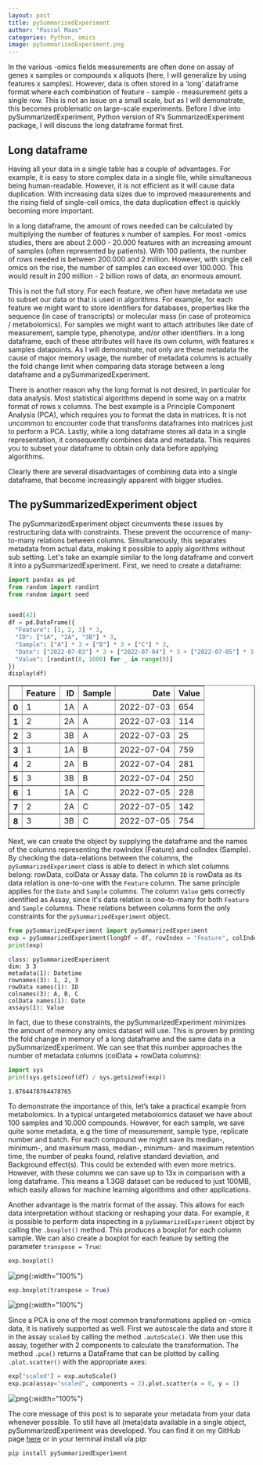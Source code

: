 ```yaml
---
layout: post
title: pySummarizedExperiment
author: "Pascal Maas"
categories: Python, omics
image: pySummarizedExperiment.png
---
```


In the various -omics fields measurements are often done on assay of
genes x samples or compounds x aliquots (here, I will generalize by
using features x samples). However, data is often stored in a ‘long’
dataframe format where each combination of feature - sample -
measurement gets a single row. This is not an issue on a small scale,
but as I will demonstrate, this becomes problematic on large-scale
experiments. Before I dive into pySummarizedExperiment, Python version
of R’s SummarizedExperiment package, I will discuss the long dataframe
format first. 

## Long dataframe

Having all your data in a single table has a couple of advantages. For example, it is easy to store
complex data in a single file, while simultaneous being human-readable.
However, it is not efficient as it will cause data duplication. With
increasing data sizes due to improved measurements and the rising field
of single-cell omics, the data duplication effect is quickly becoming
more important.

In a long dataframe, the amount of rows needed can be calculated by
multiplying the number of features x number of samples. For most -omics
studies, there are about 2.000 - 20.000 features with an increasing
amount of samples (often represented by patients). With 100 patients,
the number of rows needed is between 200.000 and 2 million. However,
with single cell omics on the rise, the number of samples can exceed
over 100.000. This would result in 200 million - 2 billion rows of data,
an enormous amount.

This is not the full story. For each feature, we often have metadata we
use to subset our data or that is used in algorithms. For example, for
each feature we might want to store identifiers for databases,
properties like the sequence (in case of transcripts) or molecular mass
(in case of proteomics / metabolomics). For samples we might want to
attach attributes like date of measurement, sample type, phenotype,
and/or other identifiers. In a long dataframe, each of these attributes
will have its own column, with features x samples datapoints. As I will
demonstrate, not only are these metadata the cause of major memory
usage, the number of metadata columns is actually the fold change limit
when comparing data storage between a long dataframe and a
pySummarizedExperiment.

There is another reason why the long format is not desired, in
particular for data analysis. Most statistical algorithms depend in some
way on a matrix format of rows x columns. The best example is a
Principle Component Analysis (PCA), which requires you to format the
data in matrices. It is not uncommon to encounter code that transforms
dataframes into matrices just to perform a PCA. Lastly, while a long
dataframe stores all data in a single representation, it consequently
combines data and metadata. This requires you to subset your dataframe
to obtain only data before applying algorithms.

Clearly there are several disadvantages of combining data into a single
dataframe, that become increasingly apparent with bigger studies.

## The pySummarizedExperiment object

The pySummarizedExperiment object circumvents these issues by
restructuring data with constraints. These prevent the occurrence of
many-to-many relations between columns. Simultaneously, this
separates metadata from actual data, making it possible to apply
algorithms without sub setting. Let's take an example similar to the long dataframe and convert it into a pySummarizedExperiment. First, we need to create a dataframe:


```python
import pandas as pd
from random import randint
from random import seed


seed(42)
df = pd.DataFrame({
  "Feature": [1, 2, 3] * 3,
  "ID": ["1A", "2A", "3B"] * 3,
  "Sample": ["A"] * 3 + ["B"] * 3 + ["C"] * 3,
  "Date": ["2022-07-03"] * 3 + ["2022-07-04"] * 3 + ["2022-07-05"] * 3,
  "Value": [randint(0, 1000) for _ in range(9)]
})
display(df)
```


<div>
<style scoped>
    .dataframe tbody tr th:only-of-type {
        vertical-align: middle;
    }

    .dataframe tbody tr th {
        vertical-align: top;
    }

    .dataframe thead th {
        text-align: right;
    }
</style>
<table border="1" class="dataframe">
  <thead>
    <tr style="text-align: right;">
      <th></th>
      <th>Feature</th>
      <th>ID</th>
      <th>Sample</th>
      <th>Date</th>
      <th>Value</th>
    </tr>
  </thead>
  <tbody>
    <tr>
      <th>0</th>
      <td>1</td>
      <td>1A</td>
      <td>A</td>
      <td>2022-07-03</td>
      <td>654</td>
    </tr>
    <tr>
      <th>1</th>
      <td>2</td>
      <td>2A</td>
      <td>A</td>
      <td>2022-07-03</td>
      <td>114</td>
    </tr>
    <tr>
      <th>2</th>
      <td>3</td>
      <td>3B</td>
      <td>A</td>
      <td>2022-07-03</td>
      <td>25</td>
    </tr>
    <tr>
      <th>3</th>
      <td>1</td>
      <td>1A</td>
      <td>B</td>
      <td>2022-07-04</td>
      <td>759</td>
    </tr>
    <tr>
      <th>4</th>
      <td>2</td>
      <td>2A</td>
      <td>B</td>
      <td>2022-07-04</td>
      <td>281</td>
    </tr>
    <tr>
      <th>5</th>
      <td>3</td>
      <td>3B</td>
      <td>B</td>
      <td>2022-07-04</td>
      <td>250</td>
    </tr>
    <tr>
      <th>6</th>
      <td>1</td>
      <td>1A</td>
      <td>C</td>
      <td>2022-07-05</td>
      <td>228</td>
    </tr>
    <tr>
      <th>7</th>
      <td>2</td>
      <td>2A</td>
      <td>C</td>
      <td>2022-07-05</td>
      <td>142</td>
    </tr>
    <tr>
      <th>8</th>
      <td>3</td>
      <td>3B</td>
      <td>C</td>
      <td>2022-07-05</td>
      <td>754</td>
    </tr>
  </tbody>
</table>
</div>


Next, we can create the object by supplying the dataframe and the names of the columns representing the rowIndex (Feature) and colIndex (Sample). By checking the data-relations between the columns, the `pySummarizedExperiment` class is able to detect in which slot columns belong: rowData, colData or Assay data. The column `ID` is rowData as its data relation is one-to-one with the `Feature` column. The same principle applies for the `Date` and `Sample` columns. The column `Value` gets correctly identified as Assay, since it's data relation is one-to-many for both `Feature` and `Sample` columns. These relations between columns form the only constraints for the `pySummarizedExperiment` object.


```python
from pySummarizedExperiment import pySummarizedExperiment
exp = pySummarizedExperiment(longDf = df, rowIndex = "Feature", colIndex = "Sample")
print(exp)
```

    class: pySummarizedExperiment
    dim: 3 3
    metadata(1): Datetime
    rownames(3): 1, 2, 3
    rowData names(1): ID
    colnames(3): A, B, C
    colData names(1): Date
    assays(1): Value
    

In fact, due to these constraints, the pySummarizedExperiment minimizes
the amount of memory any omics dataset will use. This is proven by
printing the fold change in memory of a long dataframe and the
same data in a pySummarizedExperiment. We can see that this number
approaches the number of metadata columns (colData + rowData columns):


```python
import sys
print(sys.getsizeof(df) / sys.getsizeof(exp))
```

    1.8764478764478765
    

To demonstrate the importance of this, let’s take a practical example from metabolomics. In a typical
untargeted metabolomics dataset we have about 100 samples and 10.000
compounds. However, for each sample, we save quite some metadata, e.g the time of measurement, 
sample type, replicate number and batch. For each compound we
might save its median-, minimum-, and maximum mass, median-, minimum- and maximum retention time, the number of peaks found, relative standard deviation,
and Background effect(s). This could be extended with even more metrics. However, with these columns we can save up to 13x
in comparison with a long dataframe. This means a 1.3GB dataset can be
reduced to just 100MB, which easily allows for machine learning algorithms and other applications.

Another advantage is the matrix format of the assay. This allows for each data interpretation without stacking or reshaping your data. For example, it is possible to perform data inspecting in a `pySummarizedExperiment` object by calling the `.boxplot()` method. This produces a boxplot for each column sample. We can also create a boxplot for each feature by setting the parameter `transpose = True`: 


```python
exp.boxplot()
```
    
![png](/assets/img/blog_10_1.png){:width="100%"}

```python
exp.boxplot(transpose = True)
```

![png](/assets/img/blog_11_1.png){:width="100%"}

Since a PCA is one of the most common transformations applied on -omics data, it is natively supported as well. First we autoscale the data and store it in the assay `scaled` by calling the method `.autoScale()`. We then use this assay, together with 2 components to calculate the transformation. The method `.pca()` returns a DataFrame that can be plotted by calling `.plot.scatter()` with the appropriate axes:


```python
exp["scaled"] = exp.autoScale()
exp.pca(assay="scaled", components = 2).plot.scatter(x = 0, y = 1)
```
    
![png](/assets/img/blog_13_1.png){:width="100%"}
    
The core message of this post is to separate your metadata from your
data whenever possible. To still have all (meta)data available in a
single object, pySummarizedExperiment was developed. You can find it on my GitHub page [here](pascallio.github.com/pySummarizedExperiment) or in your terminal install via pip:

```{bash}
pip install pySummarizedExperiment
```
